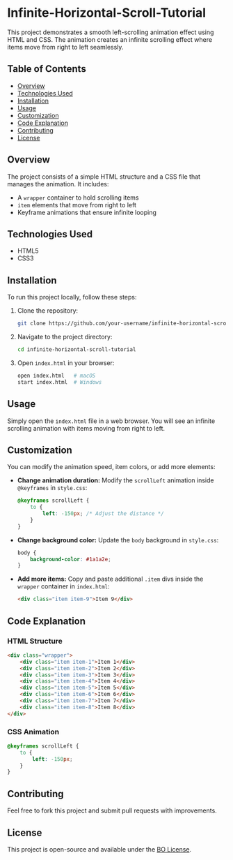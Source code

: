 # Infinite-Horizontal-Scroll-Tutorial

This project demonstrates a smooth left-scrolling animation effect using HTML and CSS. The animation creates an infinite scrolling effect where items move from right to left seamlessly.

## Table of Contents
- [Overview](#overview)
- [Technologies Used](#technologies-used)
- [Installation](#installation)
- [Usage](#usage)
- [Customization](#customization)
- [Code Explanation](#code-explanation)
- [Contributing](#contributing)
- [License](#license)

## Overview
The project consists of a simple HTML structure and a CSS file that manages the animation. It includes:
- A `wrapper` container to hold scrolling items
- `item` elements that move from right to left
- Keyframe animations that ensure infinite looping

## Technologies Used
- HTML5
- CSS3

## Installation
To run this project locally, follow these steps:

1. Clone the repository:
   ```bash
   git clone https://github.com/your-username/infinite-horizontal-scroll-tutorial.git
   ```
2. Navigate to the project directory:
   ```bash
   cd infinite-horizontal-scroll-tutorial
   ```
3. Open `index.html` in your browser:
   ```bash
   open index.html   # macOS
   start index.html  # Windows
   ```

## Usage
Simply open the `index.html` file in a web browser. You will see an infinite scrolling animation with items moving from right to left.

## Customization
You can modify the animation speed, item colors, or add more elements:

- **Change animation duration:**
  Modify the `scrollLeft` animation inside `@keyframes` in `style.css`:
  ```css
  @keyframes scrollLeft {
      to {
          left: -150px; /* Adjust the distance */
      }
  }
  ```
- **Change background color:**
  Update the `body` background in `style.css`:
  ```css
  body {
      background-color: #1a1a2e;
  }
  ```
- **Add more items:**
  Copy and paste additional `.item` divs inside the `wrapper` container in `index.html`:
  ```html
  <div class="item item-9">Item 9</div>
  ```

## Code Explanation
### HTML Structure
```html
<div class="wrapper">
    <div class="item item-1">Item 1</div>
    <div class="item item-2">Item 2</div>
    <div class="item item-3">Item 3</div>
    <div class="item item-4">Item 4</div>
    <div class="item item-5">Item 5</div>
    <div class="item item-6">Item 6</div>
    <div class="item item-7">Item 7</div>
    <div class="item item-8">Item 8</div>
</div>
```

### CSS Animation
```css
@keyframes scrollLeft {
    to {
        left: -150px;
    }
}
```

## Contributing
Feel free to fork this project and submit pull requests with improvements.

## License
This project is open-source and available under the [BO License](LICENSE).
